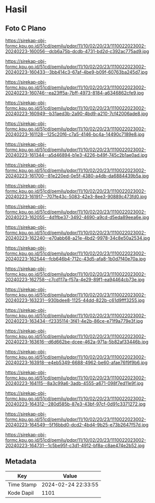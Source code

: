 # Hasil

## Foto C Plano

https://sirekap-obj-formc.kpu.go.id/51cd/pemilu/pdpr/11/10/02/20/23/1110022023002-20240223-160056--dcb6a75b-dcdb-4731-bd2d-c392ac775ad9.jpg

https://sirekap-obj-formc.kpu.go.id/51cd/pemilu/pdpr/11/10/02/20/23/1110022023002-20240223-160433--3bb414c3-67af-4be9-b09f-60763ba245d7.jpg

https://sirekap-obj-formc.kpu.go.id/51cd/pemilu/pdpr/11/10/02/20/23/1110022023002-20240223-160746--ea23ff5a-7bff-4973-8184-a6346862cfe9.jpg

https://sirekap-obj-formc.kpu.go.id/51cd/pemilu/pdpr/11/10/02/20/23/1110022023002-20240223-160949--b31aed3b-2a90-4bd9-a210-7cf42006ade8.jpg

https://sirekap-obj-formc.kpu.go.id/51cd/pemilu/pdpr/11/10/02/20/23/1110022023002-20240223-161128--125c20f6-c7a5-4146-bc4a-14490c7189e8.jpg

https://sirekap-obj-formc.kpu.go.id/51cd/pemilu/pdpr/11/10/02/20/23/1110022023002-20240223-161344--a5d46894-b1e3-4226-b49f-745c2b1ae0ad.jpg

https://sirekap-obj-formc.kpu.go.id/51cd/pemilu/pdpr/11/10/02/20/23/1110022023002-20240223-161700--81e220ed-0e5f-4380-a4db-da6884439b5a.jpg

https://sirekap-obj-formc.kpu.go.id/51cd/pemilu/pdpr/11/10/02/20/23/1110022023002-20240223-161917--707fe43c-5083-42e3-8ee3-90889c473fd0.jpg

https://sirekap-obj-formc.kpu.go.id/51cd/pemilu/pdpr/11/10/02/20/23/1110022023002-20240223-162055--4d1fbe37-3492-4690-a9cd-d5eda89eea6e.jpg

https://sirekap-obj-formc.kpu.go.id/51cd/pemilu/pdpr/11/10/02/20/23/1110022023002-20240223-162240--e70abb68-a21e-4bd2-9978-34c8e50a2534.jpg

https://sirekap-obj-formc.kpu.go.id/51cd/pemilu/pdpr/11/10/02/20/23/1110022023002-20240223-162544--fcb646b4-712c-43d5-afa8-1b0d7f40e70a.jpg

https://sirekap-obj-formc.kpu.go.id/51cd/pemilu/pdpr/11/10/02/20/23/1110022023002-20240223-162758--c7cd117a-f57a-4e29-89f1-ea94464cb73e.jpg

https://sirekap-obj-formc.kpu.go.id/51cd/pemilu/pdpr/11/10/02/20/23/1110022023002-20240223-163231--930bdee8-1125-44dd-822b-c61d9fff3255.jpg

https://sirekap-obj-formc.kpu.go.id/51cd/pemilu/pdpr/11/10/02/20/23/1110022023002-20240223-163434--f2335114-3f41-4e2b-86ce-e71f9a779e3f.jpg

https://sirekap-obj-formc.kpu.go.id/51cd/pemilu/pdpr/11/10/02/20/23/1110022023002-20240223-163616--d6d662be-dcee-462a-971a-5b82af33446b.jpg

https://sirekap-obj-formc.kpu.go.id/51cd/pemilu/pdpr/11/10/02/20/23/1110022023002-20240223-163918--e4eb5349-6688-4962-be60-afae76f9f9b6.jpg

https://sirekap-obj-formc.kpu.go.id/51cd/pemilu/pdpr/11/10/02/20/23/1110022023002-20240223-164115--8a3c99a6-3adb-4555-a671-098f7ed11e9f.jpg

https://sirekap-obj-formc.kpu.go.id/51cd/pemilu/pdpr/11/10/02/20/23/1110022023002-20240223-164312--280d585b-87e3-43bf-97cf-0d91c3371272.jpg

https://sirekap-obj-formc.kpu.go.id/51cd/pemilu/pdpr/11/10/02/20/23/1110022023002-20240223-164549--5f16bbd0-dcd2-4bd4-9b25-e73b2647f57d.jpg

https://sirekap-obj-formc.kpu.go.id/51cd/pemilu/pdpr/11/10/02/20/23/1110022023002-20240223-164731--1c5be95f-c3d1-4912-bf8a-c8ae474e2b52.jpg


## Metadata

| Key        | Value               |
| ---------- | ------------------- |
| Time Stamp | 2024-02-24 22:33:55 |
| Kode Dapil | 1101                |



